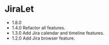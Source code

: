 # JiraLet
- 1.8.0
- 1.4.0 
Refactor all features.
- 1.3.0 
Add Jira calendar and timeline features.
- 1.2.0 
Add Jira browser feature.
